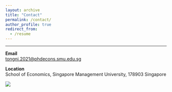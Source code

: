 ```yaml
---
layout: archive
title: "Contact"
permalink: /contact/
author_profile: true
redirect_from:
  - /resume
---
```


------
**Email**<br> [tongni.2021@phdecons.smu.edu.sg](mailto:tongni.2021@phdecons.smu.edu.sg)

**Location**<br>School of Economics, Singapore Management University, 178903 Singapore 


<a href="https://clustrmaps.com/site/1bz6n"  title="Visit tracker"><img src="//www.clustrmaps.com/map_v2.png?d=l4NOF0EHvJbL-Y527vkql27ZUsu-WPoKNsUXt_Bsm_Y&cl=ffffff" /></a>
